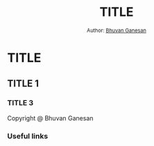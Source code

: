 <div align="center">
  <h1>TITLE</h1>
<sub>Author:
<a href="https://www.linkedin.com/in/bhuvanaganesan-l-2209047a" target="_blank">Bhuvan Ganesan</a><br>
</sub>
</div>


# TITLE

## TITLE 1

### TITLE 3


Copyright @ Bhuvan Ganesan



### Useful links